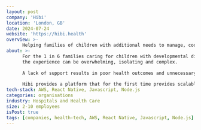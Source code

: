 ```yaml
---
layout: post
company: 'Hibi'
location: 'London, GB'
date: 2024-07-24
website: 'https://hibi.health'
overview: >-
      Helping families of children with additional needs to manage, coordinate & navigate care.
about: >-
      For the 1 in 6 families caring for children with developmental differences & health conditions, 
      the experience can be overwhelming, isolating and complex. 
      
      A lack of support results in poor health outcomes and unnecessary costs to the health, care & education systems. 
      
      Hibi provides a platform that for the first time provides scalable support to manage, coordinate and navigate care.
tech-stack: AWS, React Native, Javascript, Node.js
categories: organisations
industry: Hospitals and Health Care
size: 2-10 employees
isPost: true
tags: [companies, health-tech, AWS, React Native, Javascript, Node.js]
---
```


